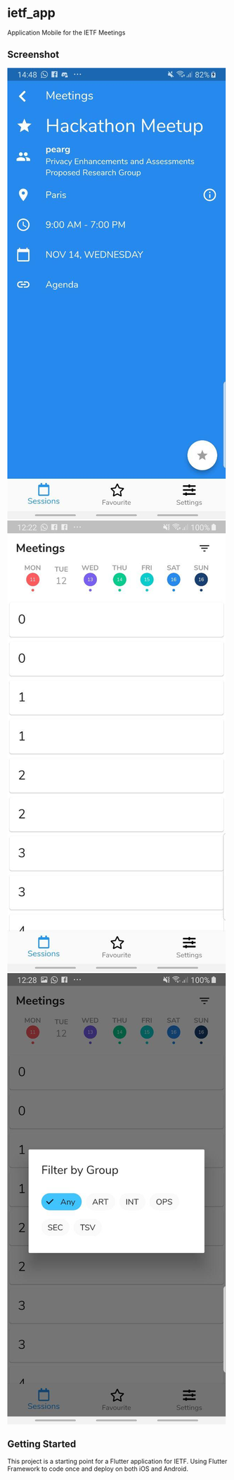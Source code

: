 # ietf_app

Application Mobile for the IETF Meetings


## Screenshot

![](ui.jpg) 
![](ui2.jpg)
![](ui3.jpg)

## Getting Started

This project is a starting point for a Flutter application for IETF. Using Flutter Framework to code once and deploy on both iOS and Android.
